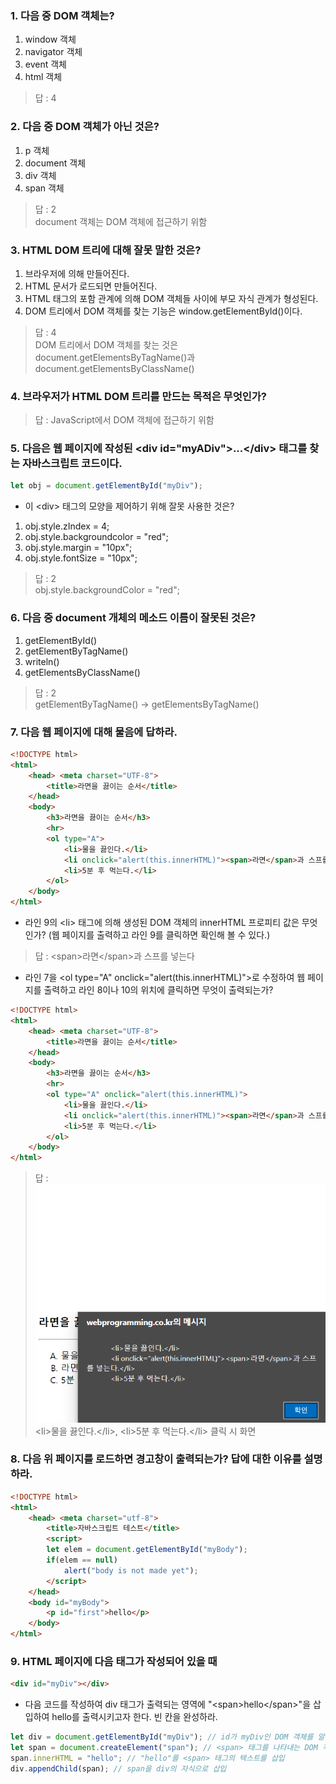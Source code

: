 ### 1. 다음 중 DOM 객체는?
1. window 객체
2. navigator 객체 
3. event 객체 
4. html 객체

> 답 : 4

### 2. 다음 중 DOM 객체가 아닌 것은? 
1. p 객체 
2. document 객체 
3. div 객체 
4. span 객체

> 답 : 2  
> document 객체는 DOM 객체에 접근하기 위함

### 3. HTML DOM 트리에 대해 잘못 말한 것은?
1. 브라우저에 의해 만들어진다. 
2. HTML 문서가 로드되면 만들어진다.
3. HTML 태그의 포함 관계에 의해 DOM 객체들 사이에 부모 자식 관계가 형성된다.
4. DOM 트리에서 DOM 객체를 찾는 기능은 window.getElementById()이다.

> 답 : 4  
> DOM 트리에서 DOM 객체를 찾는 것은 document.getElementsByTagName()과 document.getElementsByClassName()

### 4. 브라우저가 HTML DOM 트리를 만드는 목적은 무엇인가?

> 답 : JavaScript에서 DOM 객체에 접근하기 위함

### 5. 다음은 웹 페이지에 작성된 \<div id="myADiv">...\</div> 태그를 찾는 자바스크립트 코드이다.

```JavaScript
let obj = document.getElementById("myDiv");
```
- 이 \<div> 태그의 모양을 제어하기 위해 잘못 사용한 것은?

1. obj.style.zIndex = 4;
2. obj.style.backgroundcolor = "red";
3. obj.style.margin = "10px";
4. obj.style.fontSize = "10px";

> 답 : 2  
> obj.style.backgroundColor = "red";

### 6. 다음 중 document 개체의 메소드 이름이 잘못된 것은?
1. getElementById() 
2. getElementByTagName()
3. writeln() 
4. getElementsByClassName()

> 답 : 2  
> getElementByTagName() -> getElementsByTagName()

### 7. 다음 웹 페이지에 대해 물음에 답하라. 

```HTML
<!DOCTYPE html>
<html>
    <head> <meta charset="UTF-8">
        <title>라면을 끓이는 순서</title>
    </head>
    <body>
        <h3>라면을 끓이는 순서</h3>
        <hr>
        <ol type="A">
            <li>물을 끓인다.</li>
            <li onclick="alert(this.innerHTML)"><span>라면</span>과 스프를 넣는다.</li>
            <li>5분 후 먹는다.</li>
        </ol>
    </body>
</html>                
```

- 라인 9의 \<li> 태그에 의해 생성된 DOM 객체의 innerHTML 프로피티 값은 무엇인가? (웹 페이지를 출력하고 라인 9를 클릭하면 확인해 볼 수 있다.)

> 답 :  \<span>라면\</span>과 스프를 넣는다

- 라인 7을 \<ol type="A" onclick="alert(this.innerHTML)">로 수정하여 웹 페이지를 출력하고 라인 8이나 10의 위치에 클릭하면 무엇이 출력되는가?

```HTML
<!DOCTYPE html>
<html>
    <head> <meta charset="UTF-8">
        <title>라면을 끓이는 순서</title>
    </head>
    <body>
        <h3>라면을 끓이는 순서</h3>
        <hr>
        <ol type="A" onclick="alert(this.innerHTML)">
            <li>물을 끓인다.</li>
            <li onclick="alert(this.innerHTML)"><span>라면</span>과 스프를 넣는다.</li>
            <li>5분 후 먹는다.</li>
        </ol>
    </body>
</html>  
```

> 답 : ![](../Img/Practice8_1.png)  
> \<li>물을 끓인다.\</li>, \<li>5분 후 먹는다.\</li> 클릭 시 화면

### 8. 다음 위 페이지를 로드하면 경고창이 출력되는가? 답에 대한 이유를 설명하라. 

```HTML
<!DOCTYPE html>
<html>
    <head> <meta charset="utf-8"> 
        <title>자바스크립트 테스트</title>
        <script>
        let elem = document.getElementById("myBody");
        if(elem == null)
            alert("body is not made yet");
        </script>
    </head>
    <body id="myBody">
        <p id="first">hello</p>
    </body>
</html>
```

### 9. HTML 페이지에 다음 태그가 작성되어 있을 때

```HTML
<div id="myDiv"></div>
```
- 다음 코드를 작성하여 div 태그가 출력되는 영역에 "\<span>hello\</span>"을 삽입하여 hello를 출력시키고자 한다. 빈 칸을 완성하라.

```JavaScript
let div = document.getElementById("myDiv"); // id가 myDiv인 DOM 객체를 알아냄
let span = document.createElement("span"); // <span> 태그를 나타내는 DOM 객체 동적 생성
span.innerHTML = "hello"; // "hello"를 <span> 태그의 텍스트를 삽입
div.appendChild(span); // span을 div의 자식으로 삽입
```